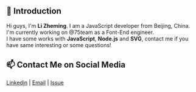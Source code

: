 ## 👋 Introduction

Hi guys, I'm **Li Zheming**. I am a JavaScript developer from Beijing, China. I'm currently working on @75team as a Font-End engineer.  
I have some works with **JavaScript**, **Node.js** and **SVG**, contact me if you have same interesting or some questions!

## 📫 Contact Me on Social Media

[Linkedin](https://www.linkedin.com/in/muh-bagir) | [Email](mailto:email@bagir.my.id) | [Issue](https://github.com/BAGIR3008/bagir/issues/me)
